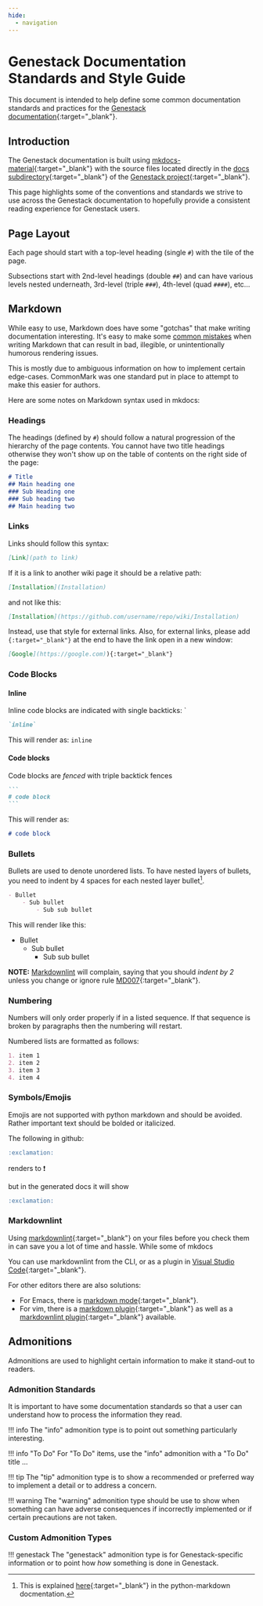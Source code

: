 ```yaml
---
hide:
  - navigation
---
```


# Genestack Documentation Standards and Style Guide

This document is intended to help define some common documentation standards and practices for the [Genestack documentation](https://docs.rackspacecloud.com/){:target="_blank"}.

## Introduction

The Genestack documentation is built using [mkdocs-material](https://squidfunk.github.io/mkdocs-material/){:target="_blank"} with the source files located directly in the [docs subdirectory](https://github.com/rackerlabs/genestack/tree/main/docs){:target="_blank"} of the [Genestack project](https://github.com/rackerlabs/genestack){:target="_blank"}.

This page highlights some of the conventions and standards we strive to use across the Genestack documentation to hopefully provide a consistent reading experience for Genestack users.

## Page Layout

Each page should start with a top-level heading (single `#`) with the tile of the page.

Subsections start with 2nd-level headings (double `##`) and can have various levels nested underneath, 3rd-level (triple `###`), 4th-level (quad `####`), etc...

## Markdown

While easy to use, Markdown does have some "gotchas" that make writing documentation interesting.  It's easy to make some [common mistakes](https://gist.github.com/OpenStackKen/52d70ef2be6570fbd2603738e02adacc) when writing Markdown that can result in bad, illegible, or unintentionally humorous rendering issues.

This is mostly due to ambiguous information on how to implement certain edge-cases. CommonMark was one standard put in place to attempt to make this easier for authors.

Here are some notes on Markdown syntax used in mkdocs:

### Headings

The headings (defined by `#`) should follow a natural progression of the hierarchy of the page contents. You cannot have two title headings otherwise they won't show up on the table of contents on the right side of the page:

```markdown
# Title
## Main heading one
### Sub Heading one
### Sub heading two
## Main heading two
```

### Links

Links should follow this syntax:

```markdown
[Link](path to link)
```

If it is a link to another wiki page it should be a relative path:

```markdown
[Installation](Installation)
```

and not like this:

```markdown
[Installation](https://github.com/username/repo/wiki/Installation)
```

Instead, use that style for external links.  Also, for external links, please add `{:target="_blank"}` at the end to have the link open in a new window:

```markdown
[Google](https://google.com)){:target="_blank"}
```

### Code Blocks

#### Inline

Inline code blocks are indicated with single backticks: \`

```markdown
`inline`
```

This will render as: `inline`

#### Code blocks

Code blocks are _fenced_ with triple backtick fences

````markdown
```
# code block
```
````

This will render as:

```markdown
# code block
```

### Bullets

Bullets are used to denote unordered lists.  To have nested layers of bullets, you need to indent by 4 spaces for each nested layer bullet[^1].

```markdown
- Bullet
    - Sub bullet
        - Sub sub bullet
```

This will render like this:

- Bullet
    - Sub bullet
        - Sub sub bullet

**NOTE:** [Markdownlint](#markdownlint) will complain, saying that you should _indent by 2_ unless you change or ignore rule [MD007](https://github.com/DavidAnson/markdownlint/blob/main/doc/md007.md){:target="_blank"}.

### Numbering

Numbers will only order properly if in a listed sequence. If that sequence is broken by paragraphs then the numbering will restart.

Numbered lists are formatted as follows:

```markdown
1. item 1
2. item 2
3. item 3
4. item 4
```

### Symbols/Emojis

Emojis are not supported with python markdown and should be avoided. Rather important text should be bolded or italicized.

The following in github:

```markdown
:exclamation:
```

renders to :exclamation:

but in the generated docs it will show

```markdown
:exclamation:
```

### Markdownlint

Using [markdownlint](https://github.com/DavidAnson/markdownlint){:target="_blank"} on your files before you check them in can save you a lot of time and hassle. While some of mkdocs

You can use markdownlint from the CLI, or as a plugin in [Visual Studio Code](https://marketplace.visualstudio.com/items?itemName=DavidAnson.vscode-markdownlint){:target="_blank"}.

For other editors there are also solutions:

- For Emacs, there is [markdown mode](https://jblevins.org/projects/markdown-mode){:target="_blank"}.
- For vim, there is a [markdown plugin](https://github.com/preservim/vim-markdown){:target="_blank"} as well as a [markdownlint plugin](https://github.com/fannheyward/coc-markdownlint){:target="_blank"} available.

## Admonitions

Admonitions are used to highlight certain information to make it stand-out to readers.

### Admonition Standards

It is important to have some documentation standards so that a user can understand how to process the information they read.

!!! info
    The "info" admonition type is to point out something particularly interesting.

!!! info "To Do"
    For "To Do" items, use the "info" admonition with a "To Do" title
    ...

!!! tip
    The "tip" admonition type is to show a recommended or preferred way to implement a detail or to address a concern.

!!! warning
    The "warning" admonition type should be use to show when something can have adverse consequences if incorrectly implemented or if certain precautions are not taken.

### Custom Admonition Types

!!! genestack
    The "genestack" admonition type is for Genestack-specific information or to point how _how_ something is done in Genestack.

[^1]: This is explained [here](https://python-markdown.github.io/#differences){:target="_blank"} in the python-markdown docmentation.
